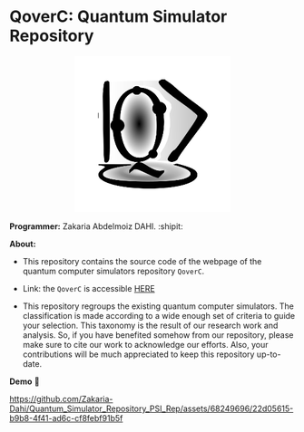 # QoverC: Quantum Simulator Repository
<div align="center">
<img src="https://github.com/Zakaria-Dahi/QoverC/blob/main/assets/img/3d_logo.gif">
</div>

**Programmer:** Zakaria Abdelmoiz DAHI. :shipit:

**About:** 

- This repository contains the source code of the webpage of the quantum computer simulators repository ``QoverC``.

- Link: the ``QoverC`` is accessible [HERE](https://zakaria-dahi.github.io/QoverC/About.html)

- This repository regroups the existing quantum computer simulators. The classification is made according to a wide enough set of criteria to guide your selection. This taxonomy is the result of our research work and analysis. So, if you have benefited somehow from our repository, please make sure to cite our work to acknowledge our efforts. Also, your contributions will be much appreciated to keep this repository up-to-date.

**Demo** :movie_camera:


https://github.com/Zakaria-Dahi/Quantum_Simulator_Repository_PSI_Rep/assets/68249696/22d05615-b9b8-4f41-ad6c-cf8febf91b5f

